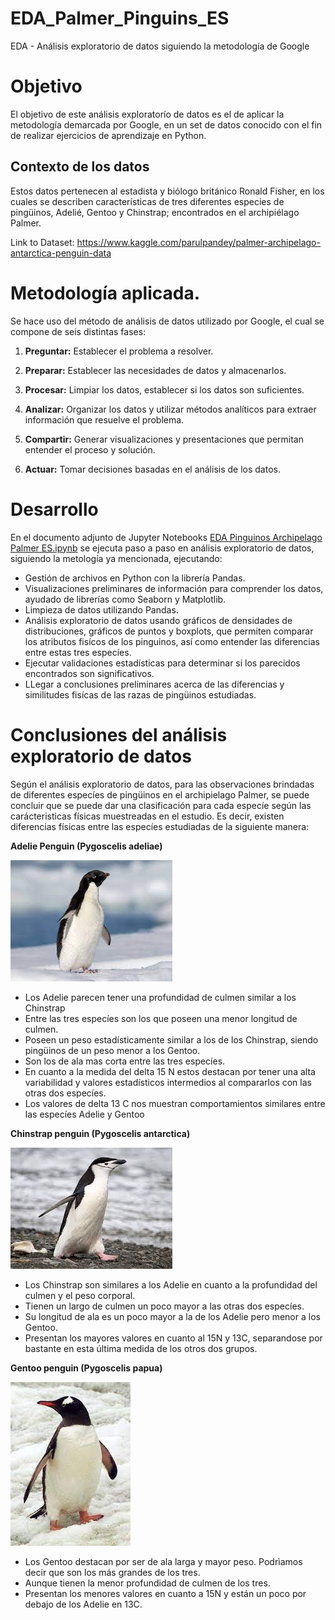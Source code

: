 # EDA_Palmer_Pinguins_ES
EDA - Análisis exploratorio de datos siguiendo la metodología de Google

# Objetivo
El objetivo de este análisis exploratorío de datos es el de aplicar la metodología demarcada por Google, en un set de datos conocido con el fin de realizar ejercicios de aprendizaje en Python.

## Contexto de los datos
Estos datos pertenecen al estadista y biólogo británico Ronald Fisher, en los cuales se describen características de tres diferentes especies de pingüinos, Adelié, Gentoo y Chinstrap; encontrados en el archipiélago Palmer.

Link to Dataset: https://www.kaggle.com/parulpandey/palmer-archipelago-antarctica-penguin-data


# Metodología aplicada.

Se hace uso del método de análisis de datos utilizado por Google, el cual se compone de seis distintas fases:

1. **Preguntar:** Establecer el problema a resolver.

2. **Preparar:** Establecer las necesidades de datos y almacenarlos.

3. **Procesar:** Limpiar los datos, establecer si los datos son suficientes.

4. **Analizar:** Organizar los datos y utilizar métodos analíticos para extraer información que resuelve el problema.

5. **Compartir:** Generar visualizaciones y presentaciones que permitan entender el proceso y solución.

6. **Actuar:** Tomar decisiones basadas en el análisis de los datos.

# Desarrollo

En el documento adjunto de  Jupyter Notebooks [EDA Pinguinos Archipelago Palmer ES.ipynb](https://github.com/FabianPedreros/EDA_Palmer_Pinguins_ES/blob/main/EDA%20Pinguinos%20Archipelago%20Palmer%20ES.ipynb) se ejecuta paso a paso en análisis exploratorio de datos, siguiendo la metología ya mencionada, ejecutando:

- Gestión de archivos en Python con la librería Pandas.
- Visualizaciones preliminares de información para comprender los datos, ayudado de librerías como Seaborn y Matplotlib.
- Limpieza de datos utilizando Pandas.
- Análisis exploratorio de datos usando gráficos de densidades de distribuciones, gráficos de puntos y boxplots, que permiten comparar los atributos fisícos de los pinguinos, así como entender las diferencias entre estas tres especíes.
- Ejecutar validaciones estadísticas para determinar si los parecidos encontrados son significativos.
- LLegar a conclusiones preliminares acerca de las diferencias y similitudes fisícas de las razas de pingüinos estudiadas.

# Conclusiones del análisis exploratorio de datos

Según el análisis exploratorio de datos, para las observaciones brindadas de diferentes especíes de pingüinos en el archipielago Palmer, se puede concluir que se puede dar una clasificación para cada especíe según las carácteristicas físicas muestreadas en el estudio. Es decir, existen diferencias físicas entre las especíes estudiadas de la siguiente manera:

**Adelie Penguin (Pygoscelis adeliae)**

![alt text](Adelie.jpg)

- Los Adelie parecen tener una profundidad de culmen similar a los Chinstrap
- Entre las tres especíes son los que poseen una menor longitud de culmen.
- Poseen un peso estadísticamente similar a los de los Chinstrap, siendo pingüinos de un peso menor a los Gentoo.
- Son los de ala mas corta entre las tres especíes.
- En cuanto a la medida del delta 15 N estos destacan por tener una alta variabilidad y valores estadísticos intermedios al compararlos con las otras dos especíes.
- Los valores de delta 13 C nos muestran comportamientos similares entre las especíes Adelie y Gentoo


**Chinstrap penguin (Pygoscelis antarctica)**

![alt text](Chinstrap.jpg)

- Los Chinstrap son similares a los Adelie en cuanto a la profundidad del culmen y el peso corporal.
- Tienen un largo de culmen un poco mayor a las otras dos especíes.
- Su longitud de ala es un poco mayor a la de los Adelie pero menor a los Gentoo.
- Presentan los mayores valores en cuanto al 15N y 13C, separandose por bastante en esta última medida de los otros dos grupos.


**Gentoo penguin (Pygoscelis papua)**

![alt text](Gentoo.jpg)

- Los Gentoo destacan por ser de ala larga y mayor peso. Podrìamos decir que son los más grandes de los tres.
- Aunque tienen la menor profundidad de culmen de los tres.
- Presentan los menores valores en cuanto a 15N y están un poco por debajo de los Adelie en 13C.

